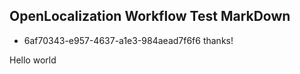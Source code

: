 ## OpenLocalization Workflow Test MarkDown
* 6af70343-e957-4637-a1e3-984aead7f6f6 
thanks!

Hello world